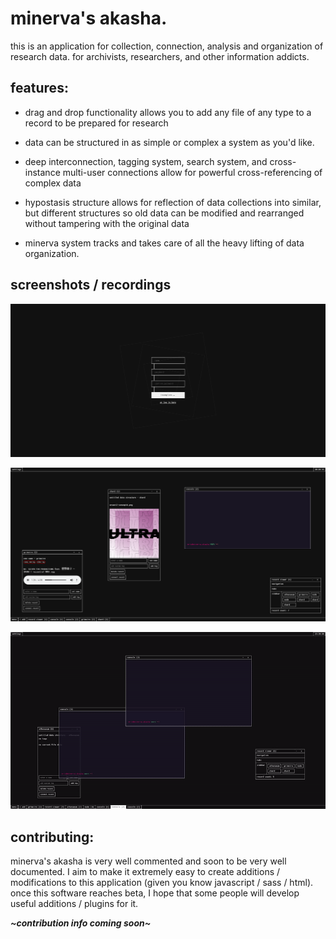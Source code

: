 # minerva's akasha.

this is an application for collection, connection, analysis and organization of research data.
for archivists, researchers, and other information addicts.

## features:

-   drag and drop functionality allows you to add any file of any type to a record to be prepared for research

-   data can be structured in as simple or complex a system as you'd like.

-   deep interconnection, tagging system, search system, and cross-instance multi-user connections allow for powerful cross-referencing of complex data

-   hypostasis structure allows for reflection of data collections into similar, but different structures so old data can be modified and rearranged without tampering with the original data

-   minerva system tracks and takes care of all the heavy lifting of data organization.

## screenshots / recordings



![the login screen.](./docs/images/login-screen.png "the login screen.")

![some windows on the desktop.](./docs/images/image-view-audio-view.png "some windows on the desktop.")

![some console commands.](./docs/images/console-commands.gif "some console commands.")

## contributing:

minerva's akasha is very well commented and soon to be very well documented. I aim to make it extremely easy to create additions / modifications to this application (given you know javascript / sass / html). once this software reaches beta, I hope that some people will develop useful additions / plugins for it.

***\~contribution info coming soon\~***
